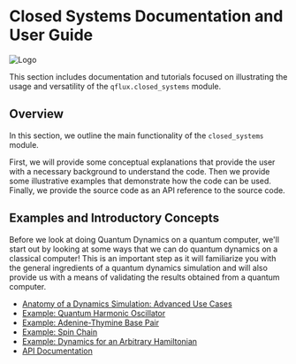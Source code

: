 # Closed Systems Documentation and User Guide

![Logo](../../img/qflux-logo.png)

This section includes documentation and tutorials focused on illustrating the usage and versatility of the `qflux.closed_systems` module. 

## Overview

In this section, we outline the main functionality of the `closed_systems` module. 

First, we will provide some conceptual explanations that provide the user with a necessary background to understand the code. Then we provide some illustrative examples that demonstrate how the code can be used. Finally, we provide the source code as an API reference to the source code.

## Examples and Introductory Concepts 

Before we look at doing Quantum Dynamics on a quantum computer, we'll start out by looking at some ways that we can do quantum dynamics on a classical computer! This is an important step as it will familiarize you with the general ingredients of a quantum dynamics simulation and will also provide us with a means of validating the results obtained from a quantum computer.

- [Anatomy of a Dynamics Simulation: Advanced Use Cases](basics.md)
- [Example: Quantum Harmonic Oscillator](qho_example.md)
- [Example: Adenine-Thymine Base Pair](AT_basepair.md)
- [Example: Spin Chain](spinchain.md)
- [Example: Dynamics for an Arbitrary Hamiltonian](arbitrary_evo.md)
- [API Documentation](cs_api.md)
